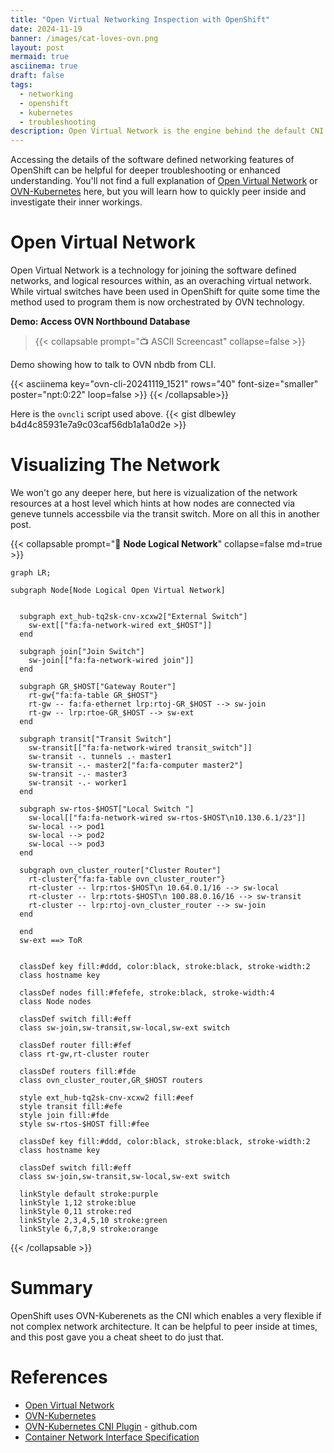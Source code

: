 ```yaml
---
title: "Open Virtual Networking Inspection with OpenShift"
date: 2024-11-19
banner: /images/cat-loves-ovn.png
layout: post
mermaid: true
asciinema: true
draft: false
tags:
  - networking
  - openshift
  - kubernetes
  - troubleshooting
description: Open Virtual Network is the engine behind the default CNI for OpenShift. This short post describes how to peek under the covers.
---
```


Accessing the details of the software defined networking features of OpenShift can be helpful for deeper troubleshooting or enhanced understanding. You'll not find a full explanation of [Open Virtual Network][1] or [OVN-Kubernetes][4] here, but you will learn how to quickly peer inside and investigate their inner workings.

<!--more-->

# Open Virtual Network

Open Virtual Network is a technology for joining the software defined networks, and logical resources within, as an overaching virtual network. While virtual switches have been used in OpenShift for quite some time the method used to program them is now orchestrated by OVN technology. 

**Demo: Access OVN Northbound Database**
> {{< collapsable prompt="📺 ASCII Screencast" collapse=false >}}
  <p>Demo showing how to talk to OVN nbdb from CLI.</p>
  {{< asciinema key="ovn-cli-20241119_1521" rows="40" font-size="smaller" poster="npt:0:22" loop=false >}}
  {{< /collapsable>}}


Here is the `ovncli` script used above.
{{< gist dlbewley b4d4c85931e7a9c03caf56db1a1a0d2e >}}


<!--
Demo Script:
#!/bin/bash
# git clone https://github.com/paxtonhare/demo-magic.git
source ~/src/demos/demo-magic/demo-magic.sh
TYPE_SPEED=100
PROMPT_TIMEOUT=2
DEMO_PROMPT="${CYAN}guifree-ovn ${GREEN}$ ${COLOR_RESET}"
DEMO_COMMENT_COLOR=$GREEN

clear

p "# Open Virtual Network logical configuration is found in the northbound database"
p "# here is a script to access the northbound database of OVN"
pei 'bat `which ovncli`'
p
p '# here is how you would find and access the nbdb step by step'
p '# view all the OVN kubernetes pods'
pei "oc -n openshift-ovn-kubernetes get pods -o wide"

p '# now omit the controler pods'
pei "oc -n openshift-ovn-kubernetes get pods -l app=ovnkube-node -o wide"

p '# now just get the name of the first one'
pei "oc -n openshift-ovn-kubernetes get pods -l app=ovnkube-node -o jsonpath='{.items[0].metadata.name}{\"\n\"}'"

# do not show
pod=$(oc -n openshift-ovn-kubernetes get pods -l app=ovnkube-node -o jsonpath='{.items[0].metadata.name}')

p '# notice there are 8 containers in this pod'
pei "oc -n openshift-ovn-kubernetes get pod $pod -o yaml | yq '.spec.containers[].name'"

p '# we want to connect to the "nbdb" pod'
pei "oc rsh -c nbdb -n openshift-ovn-kubernetes $pod 2>/dev/null"

# type commands
# list logical switches
# ovn-nbctl ls-list
# list logical routers
# ovn-nbctl lr-list
# exit

p '# or we can just use the script like this'
p '# on node master-2'
pei "ovncli master-1 ovn-nbctl lr-list"
p
p '# on node master-2'
pei "ovncli master-2 ovn-nbctl lr-list"
 -->

# Visualizing The Network

We won't go any deeper here, but here is vizualization of the network resources at a host level which hints at how nodes are connected via geneve tunnels accessbile via the transit switch. More on all this in another post.

{{< collapsable prompt="📝 **Node Logical Network**" collapse=false md=true >}}
```mermaid
graph LR;

subgraph Node[Node Logical Open Virtual Network]


  subgraph ext_hub-tq2sk-cnv-xcxw2["External Switch"]
    sw-ext[["fa:fa-network-wired ext_$HOST"]]
  end

  subgraph join["Join Switch"]
    sw-join[["fa:fa-network-wired join"]]
  end

  subgraph GR_$HOST["Gateway Router"]
    rt-gw{"fa:fa-table GR_$HOST"}
    rt-gw -- fa:fa-ethernet lrp:rtoj-GR_$HOST --> sw-join
    rt-gw -- lrp:rtoe-GR_$HOST --> sw-ext
  end

  subgraph transit["Transit Switch"]
    sw-transit[["fa:fa-network-wired transit_switch"]]
    sw-transit -. tunnels .- master1
    sw-transit -.- master2["fa:fa-computer master2"]
    sw-transit -.- master3
    sw-transit -.- worker1
  end

  subgraph sw-rtos-$HOST["Local Switch "]
    sw-local[["fa:fa-network-wired sw-rtos-$HOST\n10.130.6.1/23"]]
    sw-local --> pod1
    sw-local --> pod2
    sw-local --> pod3
  end

  subgraph ovn_cluster_router["Cluster Router"]
    rt-cluster{"fa:fa-table ovn_cluster_router"}
    rt-cluster -- lrp:rtos-$HOST\n 10.64.0.1/16 --> sw-local
    rt-cluster -- lrp:rtots-$HOST\n 100.88.0.16/16 --> sw-transit
    rt-cluster -- lrp:rtoj-ovn_cluster_router --> sw-join
  end

  end
  sw-ext ==> ToR


  classDef key fill:#ddd, color:black, stroke:black, stroke-width:2
  class hostname key

  classDef nodes fill:#fefefe, stroke:black, stroke-width:4
  class Node nodes

  classDef switch fill:#eff
  class sw-join,sw-transit,sw-local,sw-ext switch

  classDef router fill:#fef
  class rt-gw,rt-cluster router

  classDef routers fill:#fde
  class ovn_cluster_router,GR_$HOST routers

  style ext_hub-tq2sk-cnv-xcxw2 fill:#eef
  style transit fill:#efe
  style join fill:#fde
  style sw-rtos-$HOST fill:#fee

  classDef key fill:#ddd, color:black, stroke:black, stroke-width:2
  class hostname key

  classDef switch fill:#eff
  class sw-join,sw-transit,sw-local,sw-ext switch

  linkStyle default stroke:purple
  linkStyle 1,12 stroke:blue
  linkStyle 0,11 stroke:red
  linkStyle 2,3,4,5,10 stroke:green
  linkStyle 6,7,8,9 stroke:orange
```
{{< /collapsable >}}

# Summary

OpenShift uses OVN-Kuberenets as the CNI which enables a very flexible if not complex network architecture. It can be helpful to peer inside at times, and this post gave you a cheat sheet to do just that.

# References

* [Open Virtual Network][1]
* [OVN-Kubernetes][4]
* [OVN-Kubernetes CNI Plugin][3] - github.com
* [Container Network Interface Specification][2]

[1]: <https://www.ovn.org/en/> "OpenVirtualNetwork"
[2]: <https://github.com/containernetworking/cni/blob/spec-v0.4.0/SPEC.md> "CNI v0.4.0 Specification"
[3]: <https://github.com/ovn-org/ovn-kubernetes> "OVN-Kubernetes CNI Plugin"
[4]: <https://ovn-kubernetes.io/> "OVN-Kubernetes"
